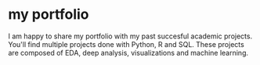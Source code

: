 # my portfolio
I am happy to share my portfolio with my past succesful academic projects.
You'll find multiple projects done with Python, R and SQL.
These projects are composed of EDA, deep analysis, visualizations and machine learning.
